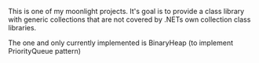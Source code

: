 This is one of my moonlight projects.
It's goal is to provide a class library with generic collections that
are not covered by .NETs own collection class libraries.

The one and only currently implemented is BinaryHeap 
(to implement PriorityQueue pattern)
